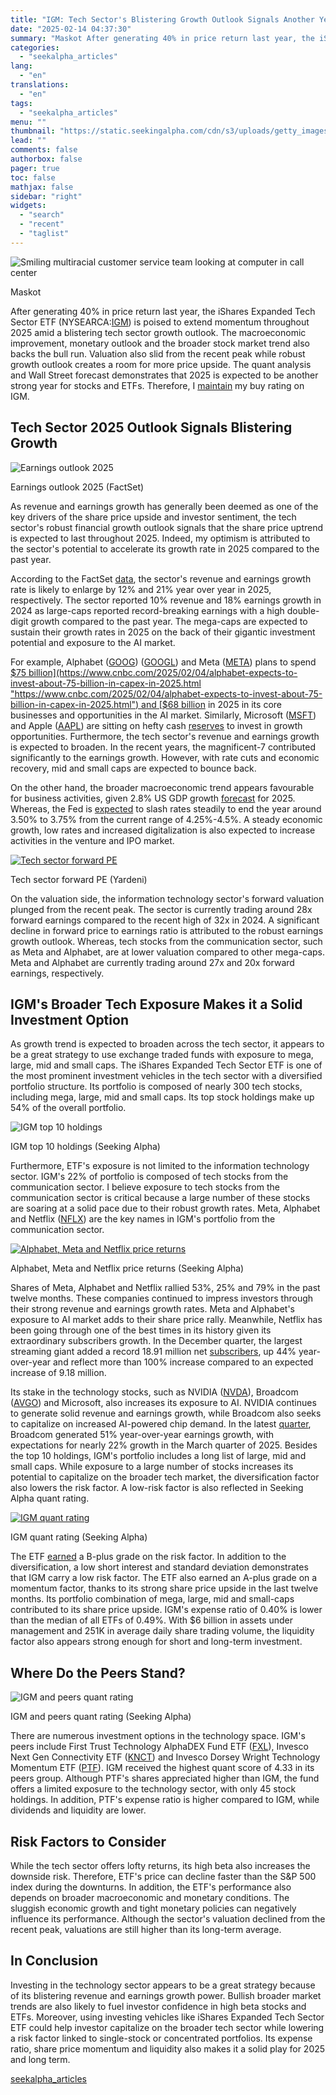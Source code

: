 ```yaml
---
title: "IGM: Tech Sector's Blistering Growth Outlook Signals Another Year Of Solid Returns"
date: "2025-02-14 04:37:30"
summary: "Maskot After generating 40% in price return last year, the iShares Expanded Tech Sector ETF (NYSEARCA:IGM) is poised to extend momentum throughout 2025 amid a blistering tech sector growth outlook. The macroeconomic improvement, monetary outlook and the broader stock market trend also backs the bull run. Valuation also slid from..."
categories:
  - "seekalpha_articles"
lang:
  - "en"
translations:
  - "en"
tags:
  - "seekalpha_articles"
menu: ""
thumbnail: "https://static.seekingalpha.com/cdn/s3/uploads/getty_images/1469150444/image_1469150444.jpg"
lead: ""
comments: false
authorbox: false
pager: true
toc: false
mathjax: false
sidebar: "right"
widgets:
  - "search"
  - "recent"
  - "taglist"
---
```


![Smiling multiracial customer service team looking at computer in call center](https://static.seekingalpha.com/cdn/s3/uploads/getty_images/1469150444/image_1469150444.jpg?io=getty-c-w750)



Maskot





After generating 40% in price return last year, the iShares Expanded Tech Sector ETF (NYSEARCA:[IGM](https://seekingalpha.com/symbol/IGM "iShares Expanded Tech Sector ETF")) is poised to extend momentum throughout 2025 amid a blistering tech sector growth outlook. The macroeconomic improvement, monetary outlook and the broader stock market trend also backs the bull run. Valuation also slid from the recent peak while robust growth outlook creates a room for more price upside. The quant analysis and Wall Street forecast demonstrates that 2025 is expected to be another strong year for stocks and ETFs. Therefore, I [maintain](https://seekingalpha.com/article/4722930-igm-a-solid-tech-etf-to-capitalize-on-bull-run "https://seekingalpha.com/article/4722930-igm-a-solid-tech-etf-to-capitalize-on-bull-run") my buy rating on IGM.

Tech Sector 2025 Outlook Signals Blistering Growth
--------------------------------------------------

![Earnings outlook 2025](https://static.seekingalpha.com/uploads/2025/2/12/saupload_8623709b751af7f0938a78601aa09d7f.png)



Earnings outlook 2025 (FactSet)





As revenue and earnings growth has generally been deemed as one of the key drivers of the share price upside and investor sentiment, the tech sector's robust financial growth outlook signals that the share price uptrend is expected to last throughout 2025. Indeed, my optimism is attributed to the sector's potential to accelerate its growth rate in 2025 compared to the past year.

According to the FactSet [data](https://advantage.factset.com/hubfs/Website/Resources%20Section/Research%20Desk/Earnings%20Insight/EarningsInsight_020725A.pdf "https://advantage.factset.com/hubfs/Website/Resources%20Section/Research%20Desk/Earnings%20Insight/EarningsInsight_020725A.pdf"), the sector's revenue and earnings growth rate is likely to enlarge by 12% and 21% year over year in 2025, respectively. The sector reported 10% revenue and 18% earnings growth in 2024 as large-caps reported record-breaking earnings with a high double-digit growth compared to the past year. The mega-caps are expected to sustain their growth rates in 2025 on the back of their gigantic investment potential and exposure to the AI market.

For example, Alphabet ([GOOG](https://seekingalpha.com/symbol/GOOG "Alphabet Inc.")) ([GOOGL](https://seekingalpha.com/symbol/GOOGL "Alphabet Inc.")) and Meta ([META](https://seekingalpha.com/symbol/META "Meta Platforms, Inc.")) plans to spend [$75 billion](https://www.cnbc.com/2025/02/04/alphabet-expects-to-invest-about-75-billion-in-capex-in-2025.html "https://www.cnbc.com/2025/02/04/alphabet-expects-to-invest-about-75-billion-in-capex-in-2025.html") and [$68 billion](https://www.reuters.com/technology/meta-invest-up-65-bln-capital-expenditure-this-year-2025-01-24/ "https://www.reuters.com/technology/meta-invest-up-65-bln-capital-expenditure-this-year-2025-01-24/") in 2025 in its core businesses and opportunities in the AI market. Similarly, Microsoft ([MSFT](https://seekingalpha.com/symbol/MSFT "Microsoft Corporation")) and Apple ([AAPL](https://seekingalpha.com/symbol/AAPL "Apple Inc.")) are sitting on hefty cash [reserves](https://www.ainvest.com/news/high-growth-tech-stocks-apple-microsoft-and-beyond-25011010aa1e20ac1b1c128f/ "https://www.ainvest.com/news/high-growth-tech-stocks-apple-microsoft-and-beyond-25011010aa1e20ac1b1c128f/") to invest in growth opportunities. Furthermore, the tech sector's revenue and earnings growth is expected to broaden. In the recent years, the magnificent-7 contributed significantly to the earnings growth. However, with rate cuts and economic recovery, mid and small caps are expected to bounce back.

On the other hand, the broader macroeconomic trend appears favourable for business activities, given 2.8% US GDP growth [forecast](https://www.oecd.org/en/about/news/press-releases/2024/12/economic-outlook-global-growth-to-remain-resilient-in-2025-and-2026-despite-significant-risks.html "https://www.oecd.org/en/about/news/press-releases/2024/12/economic-outlook-global-growth-to-remain-resilient-in-2025-and-2026-despite-significant-risks.html") for 2025. Whereas, the Fed is [expected](https://www.cmegroup.com/markets/interest-rates/cme-fedwatch-tool.html "https://www.cmegroup.com/markets/interest-rates/cme-fedwatch-tool.html") to slash rates steadily to end the year around 3.50% to 3.75% from the current range of 4.25%-4.5%. A steady economic growth, low rates and increased digitalization is also expected to increase activities in the venture and IPO market.

[![Tech sector forward PE](https://static.seekingalpha.com/uploads/2025/2/12/saupload_3c4888ccb197cbba5bbf9ff3499adcbf_thumb1.png)](https://static.seekingalpha.com/uploads/2025/2/12/saupload_3c4888ccb197cbba5bbf9ff3499adcbf.png)



Tech sector forward PE (Yardeni)





On the valuation side, the information technology sector's forward valuation plunged from the recent peak. The sector is currently trading around 28x forward earnings compared to the recent high of 32x in 2024. A significant decline in forward price to earnings ratio is attributed to the robust earnings growth outlook. Whereas, tech stocks from the communication sector, such as Meta and Alphabet, are at lower valuation compared to other mega-caps. Meta and Alphabet are currently trading around 27x and 20x forward earnings, respectively.

IGM's Broader Tech Exposure Makes it a Solid Investment Option
--------------------------------------------------------------

As growth trend is expected to broaden across the tech sector, it appears to be a great strategy to use exchange traded funds with exposure to mega, large, mid and small caps. The iShares Expanded Tech Sector ETF is one of the most prominent investment vehicles in the tech sector with a diversified portfolio structure. Its portfolio is composed of nearly 300 tech stocks, including mega, large, mid and small caps. Its top stock holdings make up 54% of the overall portfolio.

![IGM top 10 holdings](https://static.seekingalpha.com/uploads/2025/2/12/saupload_f4d78acab9146a32b7f9b2b91ff7945a.png)



IGM top 10 holdings (Seeking Alpha)





Furthermore, ETF's exposure is not limited to the information technology sector. IGM's 22% of portfolio is composed of tech stocks from the communication sector. I believe exposure to tech stocks from the communication sector is critical because a large number of these stocks are soaring at a solid pace due to their robust growth rates. Meta, Alphabet and Netflix ([NFLX](https://seekingalpha.com/symbol/NFLX "Netflix, Inc.")) are the key names in IGM's portfolio from the communication sector.

[![Alphabet, Meta and Netflix price returns](https://static.seekingalpha.com/uploads/2025/2/12/saupload_cdc2320e9a364e520be3ec3a0b712b70_thumb1.png)](https://static.seekingalpha.com/uploads/2025/2/12/saupload_cdc2320e9a364e520be3ec3a0b712b70.png)



Alphabet, Meta and Netflix price returns (Seeking Alpha)





Shares of Meta, Alphabet and Netflix rallied 53%, 25% and 79% in the past twelve months. These companies continued to impress investors through their strong revenue and earnings growth rates. Meta and Alphabet's exposure to AI market adds to their share price rally. Meanwhile, Netflix has been going through one of the best times in its history given its extraordinary subscribers growth. In the December quarter, the largest streaming giant added a record 18.91 million net [subscribers](https://seekingalpha.com/news/4397360-netflix-stock-hits-record-high-after-blowout-subscriber-net-adds-in-q4-analysts-cheer "https://seekingalpha.com/news/4397360-netflix-stock-hits-record-high-after-blowout-subscriber-net-adds-in-q4-analysts-cheer"), up 44% year-over-year and reflect more than 100% increase compared to an expected increase of 9.18 million.

Its stake in the technology stocks, such as NVIDIA ([NVDA](https://seekingalpha.com/symbol/NVDA "NVIDIA Corporation")), Broadcom ([AVGO](https://seekingalpha.com/symbol/AVGO "Broadcom Inc.")) and Microsoft, also increases its exposure to AI. NVIDIA continues to generate solid revenue and earnings growth, while Broadcom also seeks to capitalize on increased AI-powered chip demand. In the latest [quarter](https://seekingalpha.com/pr/19946241-broadcom-inc-announces-fourth-quarter-and-fiscal-year-2024-financial-results-and-quarterly#hasComeFromMpArticle=false "https://seekingalpha.com/pr/19946241-broadcom-inc-announces-fourth-quarter-and-fiscal-year-2024-financial-results-and-quarterly#hasComeFromMpArticle=false"), Broadcom generated 51% year-over-year earnings growth, with expectations for nearly 22% growth in the March quarter of 2025. Besides the top 10 holdings, IGM's portfolio includes a long list of large, mid and small caps. While exposure to a large number of stocks increases its potential to capitalize on the broader tech market, the diversification factor also lowers the risk factor. A low-risk factor is also reflected in Seeking Alpha quant rating.

[![IGM quant rating](https://static.seekingalpha.com/uploads/2025/2/12/saupload_9839d06d6df5ce5587b16e3401d4ebb1_thumb1.png)](https://static.seekingalpha.com/uploads/2025/2/12/saupload_9839d06d6df5ce5587b16e3401d4ebb1.png)



IGM quant rating (Seeking Alpha)





The ETF [earned](https://seekingalpha.com/symbol/IGM/ratings/quant-ratings "https://seekingalpha.com/symbol/IGM/ratings/quant-ratings") a B-plus grade on the risk factor. In addition to the diversification, a low short interest and standard deviation demonstrates that IGM carry a low risk factor. The ETF also earned an A-plus grade on a momentum factor, thanks to its strong share price upside in the last twelve months. Its portfolio combination of mega, large, mid and small-caps contributed to its share price upside. IGM's expense ratio of 0.40% is lower than the median of all ETFs of 0.49%. With $6 billion in assets under management and 251K in average daily share trading volume, the liquidity factor also appears strong enough for short and long-term investment.

Where Do the Peers Stand?
-------------------------

![IGM and peers quant rating](https://static.seekingalpha.com/uploads/2025/2/12/saupload_2aadb35792361121716f830ebc08683e.png)



IGM and peers quant rating (Seeking Alpha)





There are numerous investment options in the technology space. IGM's peers include First Trust Technology AlphaDEX Fund ETF ([FXL](https://seekingalpha.com/symbol/FXL "First Trust Tech AlphaDEX ETF")), Invesco Next Gen Connectivity ETF ([KNCT](https://seekingalpha.com/symbol/KNCT "Invesco Dynamic Networking ETF")) and Invesco Dorsey Wright Technology Momentum ETF ([PTF](https://seekingalpha.com/symbol/PTF "Invesco Exchange-Traded Fund Trust - Invesco DWA Technology Momentum ETF")). IGM received the highest quant score of 4.33 in its peers group. Although PTF's shares appreciated higher than IGM, the fund offers a limited exposure to the technology sector, with only 45 stock holdings. In addition, PTF's expense ratio is higher compared to IGM, while dividends and liquidity are lower.

Risk Factors to Consider
------------------------

While the tech sector offers lofty returns, its high beta also increases the downside risk. Therefore, ETF's price can decline faster than the S&P 500 index during the downturns. In addition, the ETF's performance also depends on broader macroeconomic and monetary conditions. The sluggish economic growth and tight monetary policies can negatively influence its performance. Although the sector's valuation declined from the recent peak, valuations are still higher than its long-term average.

In Conclusion
-------------

Investing in the technology sector appears to be a great strategy because of its blistering revenue and earnings growth power. Bullish broader market trends are also likely to fuel investor confidence in high beta stocks and ETFs. Moreover, using investing vehicles like iShares Expanded Tech Sector ETF could help investor capitalize on the broader tech sector while lowering a risk factor linked to single-stock or concentrated portfolios. Its expense ratio, share price momentum and liquidity also makes it a solid play for 2025 and long term.

[seekalpha_articles](https://seekingalpha.com/article/4758233-igm-tech-sector-blistering-growth-outlook-signals-another-year-solid-returns)
